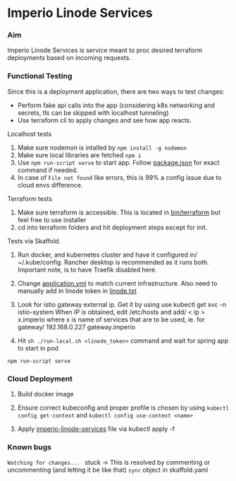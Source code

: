 # Imperio Linode Services

### Aim

Imperio Linode Services is service meant to proc desired terraform deployments based on incoming requests.

### Functional Testing
Since this is a deployment application, there are two ways to test changes:

* Perform fake api calls into the app (considering k8s networking and secrets, tls can be skipped with  localhost tunneling)
* Use terraform cli to apply changes and see how app reacts.

Localhost tests
1. Make sure nodemon is intalled by `npm install -g nodemon`
2. Make sure local libraries are fetched `npm i`
3. Use `npm run-script serve` to start app. Follow [package.json](package.json) for exact command if needed.
4. In case of `File not found` like errors, this is 99% a config issue due to cloud envs difference.

Terraform tests
1. Make sure terraform is accessible. This is located in [bin/terraform](bin/terraform) but feel free to use installer
2. cd into terraform folders and hit deployment steps except for init.


Tests via Skaffold.

1. Run docker, and kubernetes cluster and have it configured in/ ~/.kube/config. Rancher desktop is recommended as it runs both. Important note, is to have Traefik disabled here.

2. Change [application.yml](src/main/resources/application.yml) to match current infrastructure. Also need to manually add in linode token in [linode.txt](./app/resources/linode.txt)

3. Look for istio gateway external ip. Get it by using use kubectl get svc -n istio-system
When IP is obtained, edit /etc/hosts and add/ < ip > 	x.imperio where x is name of services that are to be used, ie. for gateway/ 192.168.0.227	gateway.imperio

3. Hit `sh ./run-local.sh <linode_token>` command and wait for spring app to start in pod

`npm run-script serve`
### Cloud Deployment
1. Build docker image

2. Ensure correct kubeconfig and proper profile is chosen by using `kubectl config get-context` and `kubectl config use-context <name>`

3. Apply [imperio-linode-services](imperio-linode-services.yaml) file via kubectl apply -f

### Known bugs

`Watching for changes... ` stuck -> This is resolved by commenting or uncommenting (and letting it be like that) `sync`
object in skaffold.yaml
